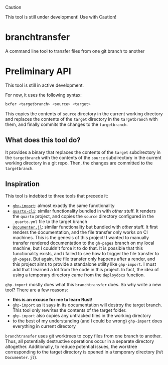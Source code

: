 
> [!CAUTION]
> This tool is still under development!
> Use with Caution!

# branchtransfer

A command line tool to transfer files from one git branch to another

# Preliminary API

This tool is still in active development.

For now, it uses the following syntax:

```bash
bxfer <targetbranch> <source> <target>
```
This copies the contents of `source` directory in the current working directory and replaces the contents of the `target` directory in the `targetbranch` with them, and finally commits the changes to the `targetbranch`.
## What does this tool do?

It provides a binary that replaces the contents of the `target` subdirectory in the `targetbranch` with the contents of the `source` subdirectory in the current working directory in a git repo. Then, the changes are committed to the `targetbranch`.


## Inspiration

This tool is indebted to three tools that precede it:

- [`ghp-import`](https://github.com/c-w/ghp-import): almost exactly the same functionality
- [`quarto-cli`](http://github.com/quarto-dev/quarto-cli): similar functionality bundled in with _other_ stuff. It renders the `quarto` project, and copies the `source` directory configured in the `_quarto.yml` file to the target branch
- [`Documenter.jl`](https://github.com/JuliaDocs/Documenter.jl): similar functionality but bundled with _other_ stuff. It first renders the documentation, and the file transfer only works on CI machines. This is the genesis of this project! I wanted to manually transfer rendered documentation to the `gh-pages` branch on my local machine, but I couldn't force it to do that. It is possible that this functionality exists, and _I_ failed to see how to trigger the file transfer to `gh-pages`. But again, the file transfer only happens after a render, and this project aims to provide a standalone utility like `ghp-import`. I must add that I learned a lot from the code in this project. In fact, the idea of using a temporary directory came from the `deploydocs` function.


`ghp-import` mostly does what this `branchtransfer` does.
So why write a new tool?
There are a few reasons:

- **this is an excuse for me to learn Rust!**
- `ghp-import` as it says in its documentation will destroy the target branch. This tool only rewrites the contents of the target folder.
- `ghp-import` also copies any untracked files in the working directory
- to the best of my understanding (and I could be wrong) `ghp-import` does everything in current directory

`branchtransfer` uses git worktrees to copy files from one branch to another.
Thus, all potentially destructive operations occur in a separate directory altogether.
Additionally, to reduce potential issues, the worktree corresponding to the target directory is opened in a temporary directory (h/t `Documenter.jl`).
